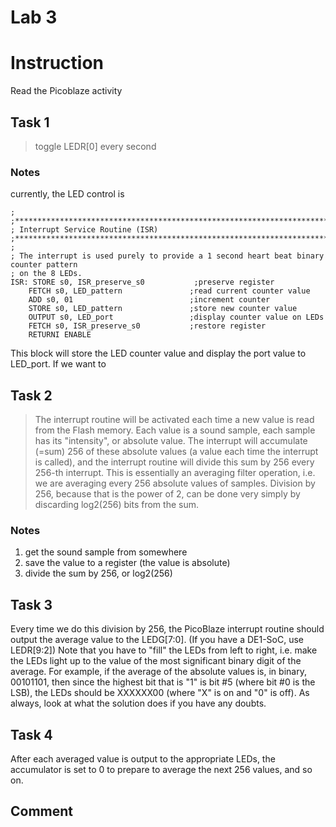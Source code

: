 Lab 3
==
# Instruction
Read the Picoblaze activity
## Task 1
> toggle LEDR[0] every second

### Notes
currently, the LED control is 
```.text
;
;**************************************************************************************
; Interrupt Service Routine (ISR)
;**************************************************************************************
;
; The interrupt is used purely to provide a 1 second heart beat binary counter pattern
; on the 8 LEDs.
ISR: STORE s0, ISR_preserve_s0           ;preserve register
    FETCH s0, LED_pattern               ;read current counter value
    ADD s0, 01                          ;increment counter
    STORE s0, LED_pattern               ;store new counter value
    OUTPUT s0, LED_port                 ;display counter value on LEDs
    FETCH s0, ISR_preserve_s0           ;restore register
    RETURNI ENABLE
```
This block will store the LED counter value and display the port value to LED_port. If we want to 



## Task 2
> The interrupt routine will be activated each time a new
value is read from the Flash memory. Each value is a
sound sample, each sample has its "intensity", or
absolute value. The interrupt will accumulate (=sum) 256
of these absolute values (a value each time the
interrupt is called), and the interrupt routine will
divide this sum by 256 every 256-th interrupt. This is
essentially an averaging filter operation, i.e. we are
averaging every 256 absolute values of samples. Division
by 256, because that is the power of 2, can be done very
simply by discarding log2(256) bits from the sum.

### Notes
1. get the sound sample from somewhere
2. save the value to a register (the value is absolute)
3. divide the sum by 256, or log2(256)

## Task 3
Every time we do this division by 256, the PicoBlaze
interrupt routine should output the average value to
the LEDG[7:0]. (If you have a DE1-SoC, use LEDR[9:2])
Note that you have to "fill" the LEDs from left to
right, i.e. make the LEDs light up to the value of the
most significant binary digit of the average. For
example, if the average of the absolute values is, in
binary, 00101101, then since the highest bit that is "1"
is bit #5 (where bit #0 is the LSB), the LEDs should be
XXXXXX00 (where "X" is on and "0" is off). As always,
look at what the solution does if you have any doubts.

## Task 4
After each averaged value is output to the appropriate
LEDs, the accumulator is set to 0 to prepare to average
the next 256 values, and so on.

## Comment
